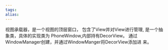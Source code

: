 ```yaml
---
tags: 
alias:
---
```

视图承载器，是一个视图的顶层窗口， 包含了View并对View进行管理, 是一个抽象类，具体的实现类为 PhoneWindow,内部持有DecorView。 通过WindowManager创建，并通过WindowManger将DecorView添加进 来。


